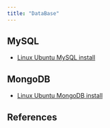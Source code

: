 ```yaml
---
title: "DataBase"
---
```


## MySQL

* [Linux Ubuntu MySQL install](/ubuntu-mysqlinstall)

## MongoDB

* [Linux Ubuntu MongoDB install](/ubuntu-mongodbinstall)

## References
